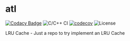 # atl

[![Codacy Badge](https://api.codacy.com/project/badge/Grade/c049afa944ab4c0abd906029f7473bb7)](https://app.codacy.com/app/rdtscp/lru_cache?utm_source=github.com&utm_medium=referral&utm_content=rdtscp/atl&utm_campaign=Badge_Grade_Dashboard)
![C/C++ CI](https://github.com/rdtscp/lru_cache/workflows/C/C++%20CI/badge.svg)
[![codecov](https://codecov.io/gh/rdtscp/lru_cache/branch/master/graph/badge.svg)](https://codecov.io/gh/rdtscp/lru_cache)
![License](https://img.shields.io/badge/License-MIT-brightgreen.svg)

LRU Cache - Just a repo to try implement an LRU Cache
